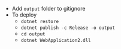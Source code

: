 * Add `output` folder to gitignore
* To deploy
    * `dotnet restore`
    * `dotnet publish -c Release -o output`
    * `cd output`
    * `dotnet WebApplication2.dll`